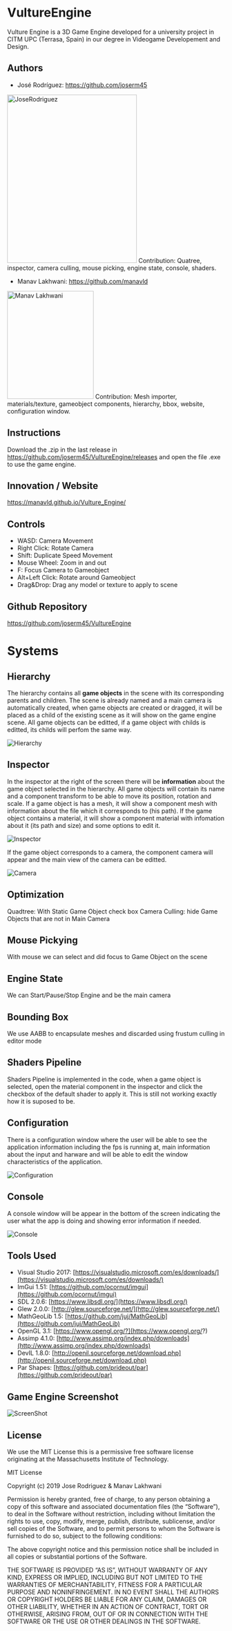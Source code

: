 # VultureEngine

Vulture Engine is a 3D Game Engine developed for a university project in CITM UPC (Terrasa, Spain) in our degree in Videogame Developement and Design.


## Authors

* José Rodríguez: https://github.com/joserm45
<img src="https://github.com/manavld/Vulture_Engine/blob/master/JoseRodriguez.jpeg" alt="JoseRodriguez" width="300" height="390">
Contribution: Quatree, inspector, camera culling, mouse picking, engine state, console, shaders.

* Manav Lakhwani: https://github.com/manavld
<img src="https://github.com/manavld/Vulture_Engine/blob/master/ManavLakhwani.gif" alt="Manav Lakhwani" width="200" height="250">
Contribution: Mesh importer, materials/texture, gameobject components, hierarchy, bbox, website, configuration window. 

## Instructions

Download the .zip in the last release in https://github.com/joserm45/VultureEngine/releases and open the file .exe to use the game engine.

## Innovation / Website

https://manavld.github.io/Vulture_Engine/

## Controls

* WASD: Camera Movement
* Right Click: Rotate Camera
* Shift: Duplicate Speed Movement
* Mouse Wheel: Zoom in and out
* F: Focus Camera to Gameobject
* Alt+Left Click: Rotate around Gameobject
* Drag&Drop: Drag any model or texture to apply to scene

## Github Repository

https://github.com/joserm45/VultureEngine

# Systems

## Hierarchy

The hierarchy contains all **game objects** in the scene  with its corresponding parents and children. The scene is already named and a main camera is automatically created, when game objects are created or dragged, it will be placed as a child of the existing scene as it will show on the game engine scene. All game objects can be editted, if a game object with childs is editted, its childs will perfom the same way.

<img src="https://github.com/manavld/Vulture_Engine/blob/master/Hierarchy.jpg" alt="Hierarchy">

## Inspector

In the inspector at the right of the screen there will be **information** about the game object selected in the hierarchy.
All game objects will contain its name and a component transform to be able to move its position, rotation and scale.
If a game object is has a mesh, it will show a component mesh with information about the file which it corresponds to (his path).
If the game object contains a material, it will show a component material with infomation about it (its path and size) and some options to edit it.

<img src="https://github.com/manavld/Vulture_Engine/blob/master/Inspector.jpg" alt="Inspector">

If the game object corresponds to a camera, the component camera will appear and the main view of the camera can be editted.

<img src="https://github.com/manavld/Vulture_Engine/blob/master/Camera.jpg" alt="Camera">

## Optimization

Quadtree: With Static Game Object check box
Camera Culling: hide Game Objects that are not in Main Camera

## Mouse Pickying

With mouse we can select and did focus to Game Object on the scene

## Engine State

We can Start/Pause/Stop Engine and be the main camera

## Bounding Box

We use AABB to encapsulate meshes and discarded using frustum culling in editor mode

## Shaders Pipeline

Shaders Pipeline is implemented in the code, when a game object is selected, open the material component in the inspector and click the checkbox of the default shader to apply it. This is still not working exactly how it is suposed to be.

## Configuration

There is a configuration window where the user will be able to see the application information including the fps is running at, main information about the input and harware and will be able to edit the window characteristics of the application.

<img src="https://github.com/manavld/Vulture_Engine/blob/master/Configuration.jpg" alt="Configuration">

## Console

A console window will be appear in the bottom of the screen indicating the user what the app is doing and showing error information if needed.

<img src="https://github.com/manavld/Vulture_Engine/blob/master/Console.jpg" alt="Console">

## Tools Used

* Visual Studio 2017: [https://visualstudio.microsoft.com/es/downloads/](https://visualstudio.microsoft.com/es/downloads/)
* ImGui 1.51: [https://github.com/ocornut/imgui](https://github.com/ocornut/imgui)
* SDL 2.0.6: [https://www.libsdl.org/](https://www.libsdl.org/)
* Glew 2.0.0: [http://glew.sourceforge.net/](http://glew.sourceforge.net/)
* MathGeoLib 1.5: [https://github.com/juj/MathGeoLib](https://github.com/juj/MathGeoLib)
* OpenGL 3.1: [https://www.opengl.org/?](https://www.opengl.org/?)
* Assimp 4.1.0: [http://www.assimp.org/index.php/downloads](http://www.assimp.org/index.php/downloads)
* DevIL 1.8.0: [http://openil.sourceforge.net/download.php](http://openil.sourceforge.net/download.php)
* Par Shapes: [https://github.com/prideout/par](https://github.com/prideout/par)

## Game Engine Screenshot

<img src="https://github.com/manavld/Vulture_Engine/blob/master/ScreenShot.jpg" alt="ScreenShot">

## License

We use the MIT License this is a permissive free software license originating at the Massachusetts Institute of Technology.

MIT License

Copyright (c) 2019 Jose Rodriguez & Manav Lakhwani

Permission is hereby granted, free of charge, to any person obtaining a copy of this software and associated documentation files (the “Software”), to deal in the Software without restriction, including without limitation the rights to use, copy, modify, merge, publish, distribute, sublicense, and/or sell copies of the Software, and to permit persons to whom the Software is furnished to do so, subject to the following conditions:

The above copyright notice and this permission notice shall be included in all copies or substantial portions of the Software.

THE SOFTWARE IS PROVIDED “AS IS”, WITHOUT WARRANTY OF ANY KIND, EXPRESS OR IMPLIED, INCLUDING BUT NOT LIMITED TO THE WARRANTIES OF MERCHANTABILITY, FITNESS FOR A PARTICULAR PURPOSE AND NONINFRINGEMENT. IN NO EVENT SHALL THE AUTHORS OR COPYRIGHT HOLDERS BE LIABLE FOR ANY CLAIM, DAMAGES OR OTHER LIABILITY, WHETHER IN AN ACTION OF CONTRACT, TORT OR OTHERWISE, ARISING FROM, OUT OF OR IN CONNECTION WITH THE SOFTWARE OR THE USE OR OTHER DEALINGS IN THE SOFTWARE.
